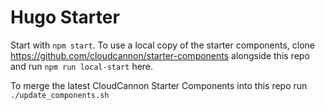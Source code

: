 # Hugo Starter

Start with `npm start`. To use a local copy of the starter components, clone https://github.com/cloudcannon/starter-components alongside this repo and run `npm run local-start` here.

To merge the latest CloudCannon Starter Components into this repo run `./update_components.sh`

